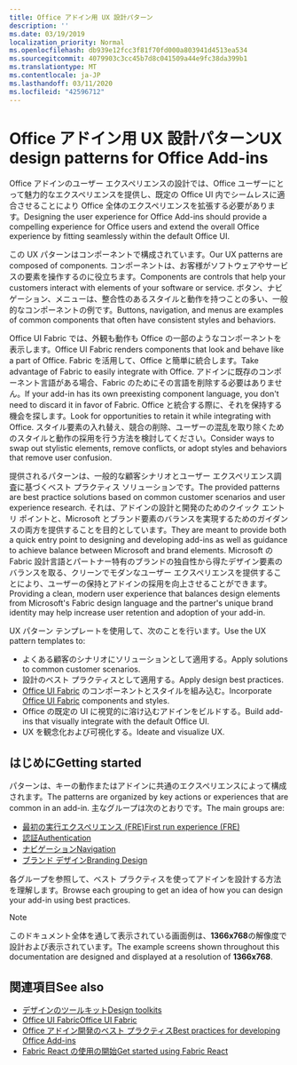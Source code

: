 ```yaml
---
title: Office アドイン用 UX 設計パターン
description: ''
ms.date: 03/19/2019
localization_priority: Normal
ms.openlocfilehash: db939e12fcc3f81f70fd000a803941d4513ea534
ms.sourcegitcommit: 4079903c3cc45b7d8c041509a44e9fc38da399b1
ms.translationtype: MT
ms.contentlocale: ja-JP
ms.lasthandoff: 03/11/2020
ms.locfileid: "42596712"
---
```

# <a name="ux-design-patterns-for-office-add-ins"></a><span data-ttu-id="554c1-102">Office アドイン用 UX 設計パターン</span><span class="sxs-lookup"><span data-stu-id="554c1-102">UX design patterns for Office Add-ins</span></span>

<span data-ttu-id="554c1-103">Office アドインのユーザー エクスペリエンスの設計では、Office ユーザーにとって魅力的なエクスペリエンスを提供し、既定の Office UI 内でシームレスに適合させることにより Office 全体のエクスペリエンスを拡張する必要があります。</span><span class="sxs-lookup"><span data-stu-id="554c1-103">Designing the user experience for Office Add-ins should provide a compelling experience for Office users and extend the overall Office experience by fitting seamlessly within the default Office UI.</span></span>  

<span data-ttu-id="554c1-104">この UX パターンはコンポーネントで構成されています。</span><span class="sxs-lookup"><span data-stu-id="554c1-104">Our UX patterns are composed of components.</span></span> <span data-ttu-id="554c1-105">コンポーネントは、お客様がソフトウェアやサービスの要素を操作するのに役立ちます。</span><span class="sxs-lookup"><span data-stu-id="554c1-105">Components are controls that help your customers interact with elements of your software or service.</span></span> <span data-ttu-id="554c1-106">ボタン、ナビゲーション、メニューは、整合性のあるスタイルと動作を持つことの多い、一般的なコンポーネントの例です。</span><span class="sxs-lookup"><span data-stu-id="554c1-106">Buttons, navigation, and menus are examples of common components that often have consistent styles and behaviors.</span></span>

<span data-ttu-id="554c1-107">Office UI Fabric では、外観も動作も Office の一部のようなコンポーネントを表示します。</span><span class="sxs-lookup"><span data-stu-id="554c1-107">Office UI Fabric renders components that look and behave like a part of Office.</span></span> <span data-ttu-id="554c1-108">Fabric を活用して、Office と簡単に統合します。</span><span class="sxs-lookup"><span data-stu-id="554c1-108">Take advantage of Fabric to easily integrate with Office.</span></span> <span data-ttu-id="554c1-109">アドインに既存のコンポーネント言語がある場合、Fabric のためにその言語を削除する必要はありません。</span><span class="sxs-lookup"><span data-stu-id="554c1-109">If your add-in has its own preexisting component language, you don't need to discard it in favor of Fabric.</span></span> <span data-ttu-id="554c1-110">Office と統合する際に、それを保持する機会を探します。</span><span class="sxs-lookup"><span data-stu-id="554c1-110">Look for opportunities to retain it while integrating with Office.</span></span> <span data-ttu-id="554c1-111">スタイル要素の入れ替え、競合の削除、ユーザーの混乱を取り除くためのスタイルと動作の採用を行う方法を検討してください。</span><span class="sxs-lookup"><span data-stu-id="554c1-111">Consider ways to swap out stylistic elements, remove conflicts, or adopt styles and behaviors that remove user confusion.</span></span>

<span data-ttu-id="554c1-112">提供されるパターンは、一般的な顧客シナリオとユーザー エクスペリエンス調査に基づくベスト プラクティス ソリューションです。</span><span class="sxs-lookup"><span data-stu-id="554c1-112">The provided patterns are best practice solutions based on common customer scenarios and user experience research.</span></span> <span data-ttu-id="554c1-113">それは、アドインの設計と開発のためのクイック エントリ ポイントと、Microsoft とブランド要素のバランスを実現するためのガイダンスの両方を提供することを目的としています。</span><span class="sxs-lookup"><span data-stu-id="554c1-113">They are meant to provide both a quick entry point to designing and developing add-ins as well as guidance to achieve balance between Microsoft and brand elements.</span></span> <span data-ttu-id="554c1-114">Microsoft の Fabric 設計言語とパートナー特有のブランドの独自性から得たデザイン要素のバランスを取る、クリーンでモダンなユーザー エクスペリエンスを提供することにより、ユーザーの保持とアドインの採用を向上させることができます。</span><span class="sxs-lookup"><span data-stu-id="554c1-114">Providing a clean, modern user experience that balances design elements from Microsoft's Fabric design language and the partner's unique brand identity may help increase user retention and adoption of your add-in.</span></span>

<span data-ttu-id="554c1-115">UX パターン テンプレートを使用して、次のことを行います。</span><span class="sxs-lookup"><span data-stu-id="554c1-115">Use the UX pattern templates to:</span></span>

* <span data-ttu-id="554c1-116">よくある顧客のシナリオにソリューションとして適用する。</span><span class="sxs-lookup"><span data-stu-id="554c1-116">Apply solutions to common customer scenarios.</span></span>
* <span data-ttu-id="554c1-117">設計のベスト プラクティスとして適用する。</span><span class="sxs-lookup"><span data-stu-id="554c1-117">Apply design best practices.</span></span>
* <span data-ttu-id="554c1-118">[Office UI Fabric](https://developer.microsoft.com/fabric#/get-started) のコンポーネントとスタイルを組み込む。</span><span class="sxs-lookup"><span data-stu-id="554c1-118">Incorporate [Office UI Fabric](https://developer.microsoft.com/fabric#/get-started) components and styles.</span></span>
* <span data-ttu-id="554c1-119">Office の既定の UI に視覚的に溶け込むアドインをビルドする。</span><span class="sxs-lookup"><span data-stu-id="554c1-119">Build add-ins that visually integrate with the default Office UI.</span></span>
* <span data-ttu-id="554c1-120">UX を観念化および可視化する。</span><span class="sxs-lookup"><span data-stu-id="554c1-120">Ideate and visualize UX.</span></span>

## <a name="getting-started"></a><span data-ttu-id="554c1-121">はじめに</span><span class="sxs-lookup"><span data-stu-id="554c1-121">Getting started</span></span>

<span data-ttu-id="554c1-122">パターンは、キーの動作またはアドインに共通のエクスペリエンスによって構成されます。</span><span class="sxs-lookup"><span data-stu-id="554c1-122">The patterns are organized by key actions or experiences that are common in an add-in.</span></span> <span data-ttu-id="554c1-123">主なグループは次のとおりです。</span><span class="sxs-lookup"><span data-stu-id="554c1-123">The main groups are:</span></span>

* [<span data-ttu-id="554c1-124">最初の実行エクスペリエンス (FRE)</span><span class="sxs-lookup"><span data-stu-id="554c1-124">First run experience (FRE)</span></span>](../design/first-run-experience-patterns.md)
* [<span data-ttu-id="554c1-125">認証</span><span class="sxs-lookup"><span data-stu-id="554c1-125">Authentication</span></span>](../design/authentication-patterns.md)
* [<span data-ttu-id="554c1-126">ナビゲーション</span><span class="sxs-lookup"><span data-stu-id="554c1-126">Navigation</span></span>](../design/navigation-patterns.md)
* [<span data-ttu-id="554c1-127">ブランド デザイン</span><span class="sxs-lookup"><span data-stu-id="554c1-127">Branding Design</span></span>](../design/branding-patterns.md)

<span data-ttu-id="554c1-128">各グループを参照して、ベスト プラクティスを使ってアドインを設計する方法を理解します。</span><span class="sxs-lookup"><span data-stu-id="554c1-128">Browse each grouping to get an idea of how you can design your add-in using best practices.</span></span>

> [!NOTE]
> <span data-ttu-id="554c1-129">このドキュメント全体を通して表示されている画面例は、**1366x768**の解像度で設計および表示されています。</span><span class="sxs-lookup"><span data-stu-id="554c1-129">The example screens shown throughout this documentation are designed and displayed at a resolution of **1366x768**.</span></span>

## <a name="see-also"></a><span data-ttu-id="554c1-130">関連項目</span><span class="sxs-lookup"><span data-stu-id="554c1-130">See also</span></span>

* [<span data-ttu-id="554c1-131">デザインのツールキット</span><span class="sxs-lookup"><span data-stu-id="554c1-131">Design toolkits</span></span>](design-toolkits.md)
* [<span data-ttu-id="554c1-132">Office UI Fabric</span><span class="sxs-lookup"><span data-stu-id="554c1-132">Office UI Fabric</span></span>](https://developer.microsoft.com/fabric)
* [<span data-ttu-id="554c1-133">Office アドイン開発のベスト プラクティス</span><span class="sxs-lookup"><span data-stu-id="554c1-133">Best practices for developing Office Add-ins</span></span>](../concepts/add-in-development-best-practices.md)
* [<span data-ttu-id="554c1-134">Fabric React の使用の開始</span><span class="sxs-lookup"><span data-stu-id="554c1-134">Get started using Fabric React</span></span>](../design/using-office-ui-fabric-react.md)
